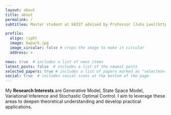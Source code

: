 ```yaml
---
layout: about
title: about
permalink: /
subtitlea: Master student at KAIST advised by Professor [Juho Lee](https://juho-lee.github.io/).

profile:
  align: right
  image: bwpark.jpg
  image_circular: false # crops the image to make it circular
  address: >

news: true  # includes a list of news items
latest_posts: false  # includes a list of the newest posts
selected_papers: true # includes a list of papers marked as "selected={true}"
social: true  # includes social icons at the bottom of the page
---
```


My **Research Interests** are Generative Model, State Space Model, Variational Inference and Stochastic Optimal Control. I aim to leverage these areas to deepen theoretical understanding and develop practical applications.